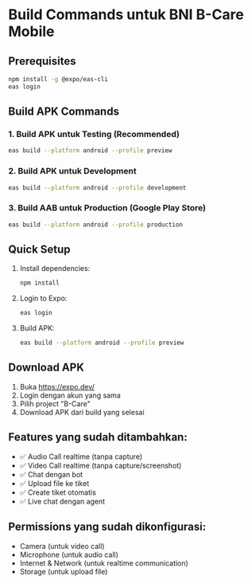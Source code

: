 # Build Commands untuk BNI B-Care Mobile

## Prerequisites
```bash
npm install -g @expo/eas-cli
eas login
```

## Build APK Commands

### 1. Build APK untuk Testing (Recommended)
```bash
eas build --platform android --profile preview
```

### 2. Build APK untuk Development
```bash
eas build --platform android --profile development
```

### 3. Build AAB untuk Production (Google Play Store)
```bash
eas build --platform android --profile production
```

## Quick Setup
1. Install dependencies:
   ```bash
   npm install
   ```

2. Login to Expo:
   ```bash
   eas login
   ```

3. Build APK:
   ```bash
   eas build --platform android --profile preview
   ```

## Download APK
1. Buka https://expo.dev/
2. Login dengan akun yang sama
3. Pilih project "B-Care"
4. Download APK dari build yang selesai

## Features yang sudah ditambahkan:
- ✅ Audio Call realtime (tanpa capture)
- ✅ Video Call realtime (tanpa capture/screenshot)
- ✅ Chat dengan bot
- ✅ Upload file ke tiket
- ✅ Create tiket otomatis
- ✅ Live chat dengan agent

## Permissions yang sudah dikonfigurasi:
- Camera (untuk video call)
- Microphone (untuk audio call)
- Internet & Network (untuk realtime communication)
- Storage (untuk upload file)
